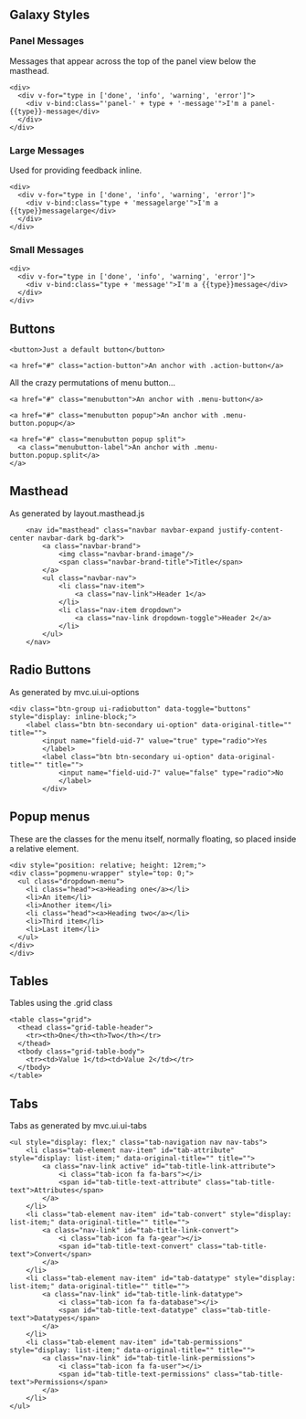 ## Galaxy Styles

### Panel Messages

Messages that appear across the top of the panel view below the masthead.

```
<div>
  <div v-for="type in ['done', 'info', 'warning', 'error']">
    <div v-bind:class="'panel-' + type + '-message'">I'm a panel-{{type}}-message</div>
  </div>
</div>
```

### Large Messages

Used for providing feedback inline.

```
<div>
  <div v-for="type in ['done', 'info', 'warning', 'error']">
    <div v-bind:class="type + 'messagelarge'">I'm a {{type}}messagelarge</div>
  </div>
</div>
```

### Small Messages

```
<div>
  <div v-for="type in ['done', 'info', 'warning', 'error']">
    <div v-bind:class="type + 'message'">I'm a {{type}}message</div>
  </div>
</div>
```

## Buttons

```
<button>Just a default button</button>
```

```
<a href="#" class="action-button">An anchor with .action-button</a>
```

All the crazy permutations of menu button...

```
<a href="#" class="menubutton">An anchor with .menu-button</a>
```

```
<a href="#" class="menubutton popup">An anchor with .menu-button.popup</a>
```

```
<a href="#" class="menubutton popup split">
  <a class="menubutton-label">An anchor with .menu-button.popup.split</a>
</a>
```

## Masthead

As generated by layout.masthead.js

```
    <nav id="masthead" class="navbar navbar-expand justify-content-center navbar-dark bg-dark">
        <a class="navbar-brand">
            <img class="navbar-brand-image"/>
            <span class="navbar-brand-title">Title</span>
        </a>
        <ul class="navbar-nav">
            <li class="nav-item">
                <a class="nav-link">Header 1</a>
            </li>
            <li class="nav-item dropdown">
                <a class="nav-link dropdown-toggle">Header 2</a>
            </li>
        </ul>
    </nav>
```

## Radio Buttons

As generated by mvc.ui.ui-options

```
<div class="btn-group ui-radiobutton" data-toggle="buttons" style="display: inline-block;">
	<label class="btn btn-secondary ui-option" data-original-title="" title="">
		<input name="field-uid-7" value="true" type="radio">Yes
		</label>
		<label class="btn btn-secondary ui-option" data-original-title="" title="">
			<input name="field-uid-7" value="false" type="radio">No
			</label>
		</div>
```

## Popup menus

These are the classes for the menu itself, normally floating, so placed inside
a relative element.

```
<div style="position: relative; height: 12rem;">
<div class="popmenu-wrapper" style="top: 0;">
  <ul class="dropdown-menu">
    <li class="head"><a>Heading one</a></li>
    <li>An item</li>
    <li>Another item</li>
    <li class="head"><a>Heading two</a></li>
    <li>Third item</li>
    <li>Last item</li>
  </ul>
</div>
</div>
```

## Tables

Tables using the .grid class

```
<table class="grid">
  <thead class="grid-table-header">
    <tr><th>One</th><th>Two</th></tr>
  </thead>
  <tbody class="grid-table-body">
    <tr><td>Value 1</td><td>Value 2</td></tr>
  </tbody>
</table>
```

## Tabs

Tabs as generated by mvc.ui.ui-tabs

```
<ul style="display: flex;" class="tab-navigation nav nav-tabs">
	<li class="tab-element nav-item" id="tab-attribute" style="display: list-item;" data-original-title="" title="">
		<a class="nav-link active" id="tab-title-link-attribute">
			<i class="tab-icon fa fa-bars"></i>
			<span id="tab-title-text-attribute" class="tab-title-text">Attributes</span>
		</a>
	</li>
	<li class="tab-element nav-item" id="tab-convert" style="display: list-item;" data-original-title="" title="">
		<a class="nav-link" id="tab-title-link-convert">
			<i class="tab-icon fa fa-gear"></i>
			<span id="tab-title-text-convert" class="tab-title-text">Convert</span>
		</a>
	</li>
	<li class="tab-element nav-item" id="tab-datatype" style="display: list-item;" data-original-title="" title="">
		<a class="nav-link" id="tab-title-link-datatype">
			<i class="tab-icon fa fa-database"></i>
			<span id="tab-title-text-datatype" class="tab-title-text">Datatypes</span>
		</a>
	</li>
	<li class="tab-element nav-item" id="tab-permissions" style="display: list-item;" data-original-title="" title="">
		<a class="nav-link" id="tab-title-link-permissions">
			<i class="tab-icon fa fa-user"></i>
			<span id="tab-title-text-permissions" class="tab-title-text">Permissions</span>
		</a>
	</li>
</ul>
```
